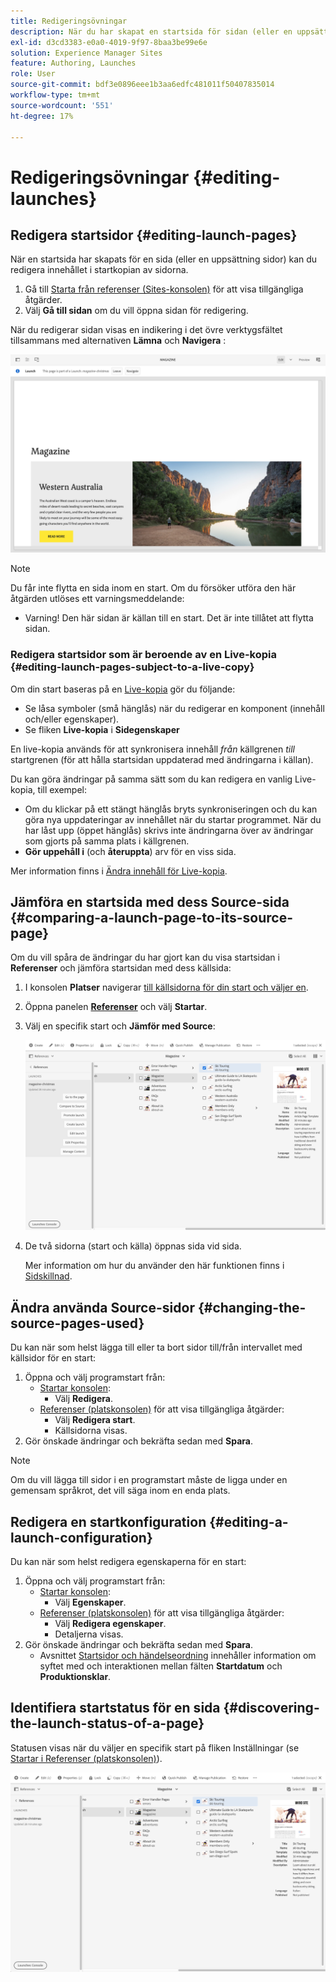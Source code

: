 ```yaml
---
title: Redigeringsövningar
description: När du har skapat en startsida för sidan (eller en uppsättning sidor) kan du redigera innehållet i startkopian av sidorna.
exl-id: d3cd3383-e0a0-4019-9f97-8baa3be99e6e
solution: Experience Manager Sites
feature: Authoring, Launches
role: User
source-git-commit: bdf3e0896eee1b3aa6edfc481011f50407835014
workflow-type: tm+mt
source-wordcount: '551'
ht-degree: 17%

---
```


# Redigeringsövningar {#editing-launches}

## Redigera startsidor {#editing-launch-pages}

När en startsida har skapats för en sida (eller en uppsättning sidor) kan du redigera innehållet i startkopian av sidorna.

1. Gå till [Starta från referenser (Sites-konsolen)](/help/sites-cloud/authoring/launches/overview.md#launches-in-references-sites-console) för att visa tillgängliga åtgärder.
1. Välj **Gå till sidan** om du vill öppna sidan för redigering.

När du redigerar sidan visas en indikering i det övre verktygsfältet tillsammans med alternativen **Lämna** och **Navigera** :

![Lämna och navigera vid start från sidredigeraren](/help/sites-cloud/authoring/assets/launches-edit-01.png)

>[!NOTE]
>
>Du får inte flytta en sida inom en start. Om du försöker utföra den här åtgärden utlöses ett varningsmeddelande:
>
>* Varning! Den här sidan är källan till en start. Det är inte tillåtet att flytta sidan.

### Redigera startsidor som är beroende av en Live-kopia {#editing-launch-pages-subject-to-a-live-copy}

Om din start baseras på en [Live-kopia](/help/sites-cloud/administering/msm/overview.md) gör du följande:

* Se låsa symboler (små hänglås) när du redigerar en komponent (innehåll och/eller egenskaper).
* Se fliken **Live-kopia** i **Sidegenskaper**

En live-kopia används för att synkronisera innehåll *från* källgrenen *till* startgrenen (för att hålla startsidan uppdaterad med ändringarna i källan).

Du kan göra ändringar på samma sätt som du kan redigera en vanlig Live-kopia, till exempel:

* Om du klickar på ett stängt hänglås bryts synkroniseringen och du kan göra nya uppdateringar av innehållet när du startar programmet. När du har låst upp (öppet hänglås) skrivs inte ändringarna över av ändringar som gjorts på samma plats i källgrenen.
* **Gör uppehåll i** (och **återuppta**) arv för en viss sida.

Mer information finns i [Ändra innehåll för Live-kopia](/help/sites-cloud/administering/msm/creating-live-copies.md).

## Jämföra en startsida med dess Source-sida {#comparing-a-launch-page-to-its-source-page}

Om du vill spåra de ändringar du har gjort kan du visa startsidan i **Referenser** och jämföra startsidan med dess källsida:

1. I konsolen **Platser** navigerar [till källsidorna för din start och väljer en](/help/sites-cloud/authoring/basic-handling.md#viewing-and-selecting-resources).
1. Öppna panelen **[Referenser](/help/sites-cloud/authoring/basic-handling.md#references)** och välj **Startar**.
1. Välj en specifik start och **Jämför med Source**:

   ![Jämför start med källa](/help/sites-cloud/authoring/assets/launches-compare.png)

1. De två sidorna (start och källa) öppnas sida vid sida.

   Mer information om hur du använder den här funktionen finns i [Sidskillnad](/help/sites-cloud/authoring/sites-console/page-diff.md).

## Ändra använda Source-sidor {#changing-the-source-pages-used}

Du kan när som helst lägga till eller ta bort sidor till/från intervallet med källsidor för en start:

1. Öppna och välj programstart från:
   * [Startar konsolen](/help/sites-cloud/authoring/launches/overview.md#the-launches-console):
      * Välj **Redigera**.
   * [Referenser (platskonsolen)](/help/sites-cloud/authoring/launches/overview.md#launches-in-references-sites-console) för att visa tillgängliga åtgärder:
      * Välj **Redigera start**.
      * Källsidorna visas.
1. Gör önskade ändringar och bekräfta sedan med **Spara**.

>[!NOTE]
>
>Om du vill lägga till sidor i en programstart måste de ligga under en gemensam språkrot, det vill säga inom en enda plats.

## Redigera en startkonfiguration {#editing-a-launch-configuration}

Du kan när som helst redigera egenskaperna för en start:

1. Öppna och välj programstart från:
   * [Startar konsolen](/help/sites-cloud/authoring/launches/overview.md#the-launches-console):
      * Välj **Egenskaper**.
   * [Referenser (platskonsolen)](/help/sites-cloud/authoring/launches/overview.md#launches-in-references-sites-console) för att visa tillgängliga åtgärder:
      * Välj **Redigera egenskaper**.
      * Detaljerna visas.
1. Gör önskade ändringar och bekräfta sedan med **Spara**.
   * Avsnittet [Startsidor och händelseordning](/help/sites-cloud/authoring/launches/overview.md#launches-the-order-of-events) innehåller information om syftet med och interaktionen mellan fälten **Startdatum** och **Produktionsklar**.

## Identifiera startstatus för en sida {#discovering-the-launch-status-of-a-page}

Statusen visas när du väljer en specifik start på fliken Inställningar (se [Startar i Referenser (platskonsolen)](/help/sites-cloud/authoring/launches/overview.md#launches-in-references-sites-console)).

![Identifierar startstatus](/help/sites-cloud/authoring/assets/launches-status.png)
